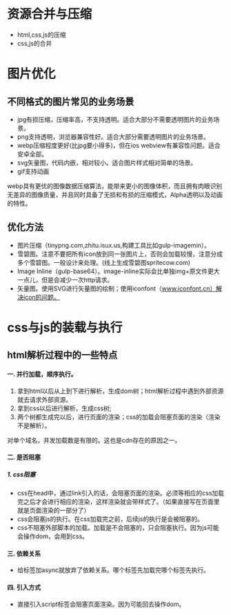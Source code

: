 # 资源合并与压缩

* html,css,js的压缩
* css,js的合并

# 图片优化

## 不同格式的图片常见的业务场景

* jpg有损压缩，压缩率高，不支持透明。适合大部分不需要透明图片的业务场景。
* png支持透明，浏览器兼容性好。适合大部分需要透明图片的业务场景。
* webp压缩程度更好(比jpg要小得多)，但在ios webview有兼容性问题。适合安卓全部。
* svg矢量图，代码内嵌，相对较小。适合图片样式相对简单的场景。
* gif支持动画

webp具有更优的图像数据压缩算法，能带来更小的图像体积，而且拥有肉眼识别无差异的图像质量，并且同时具备了无损和有损的压缩模式，Alpha透明以及动画的特性。

## 优化方法

* 图片压缩（tinypng.com,zhitu.isux.us,构建工具比如gulp-imagemin）。
* 雪碧图。注意不要把所有icon放到同一张图片上，否则会加载较慢，注意分成多个雪碧图。一般设计来处理。(线上生成雪碧图spritecow.com)
* Image Inline（gulp-base64）。image-inline实际会比单独img+原文件更大一点儿，但是会减少一次http请求。
* 矢量图。使用SVG进行矢量图的绘制；使用iconfont（www.iconfont.cn）解决icon的问题。

# css与js的装载与执行

## html解析过程中的一些特点

#### 一. 并行加载，顺序执行。

1. 拿到html以后从上到下进行解析，生成dom树；html解析过程中遇到外部资源就去请求外部资源。
2. 拿到css以后进行解析，生成css树;
3. 两个树都生成完以后，进行页面的渲染；css的加载会阻塞页面的渲染（渲染不是解析）。

对单个域名，并发加载数是有限的。这也是cdn存在的原因之一。

#### 二. 是否阻塞

##### 1. css阻塞

* css在head中，通过link引入的话，会阻塞页面的渲染。必须等相应的css加载完之后才会进行相应的渲染，这样渲染就会带样式了。（如果直接写在页面里就是页面渲染的一部分了）
* css会阻塞js的执行。在css加载完之前，后续js的执行是会被阻塞的。
* css不阻塞外部脚本的加载。加载是不会阻塞的，只会阻塞执行。因为js可能会操作dom，会用到css。


#### 三. 依赖关系

* 给标签加async就放弃了依赖关系。哪个标签先加载完哪个标签先执行。

#### 四. 引入方式

* 直接引入script标签会阻塞页面渲染。因为可能回去操作dom。
